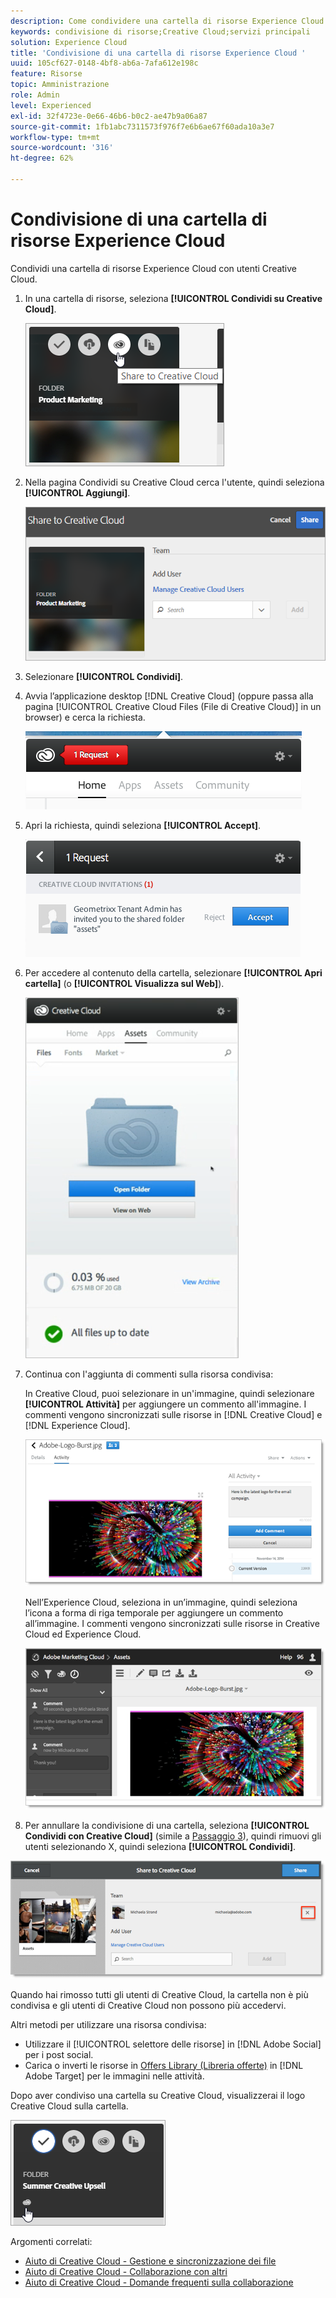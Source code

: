 ```yaml
---
description: Come condividere una cartella di risorse Experience Cloud con utenti Creative Cloud.
keywords: condivisione di risorse;Creative Cloud;servizi principali
solution: Experience Cloud
title: 'Condivisione di una cartella di risorse Experience Cloud '
uuid: 105cf627-0148-4bf8-ab6a-7afa612e198c
feature: Risorse
topic: Amministrazione
role: Admin
level: Experienced
exl-id: 32f4723e-0e66-46b6-b0c2-ae47b9a06a87
source-git-commit: 1fb1abc7311573f976f7e6b6ae67f60ada10a3e7
workflow-type: tm+mt
source-wordcount: '316'
ht-degree: 62%

---
```


# Condivisione di una cartella di risorse Experience Cloud

Condividi una cartella di risorse Experience Cloud con utenti Creative Cloud.

1. In una cartella di risorse, seleziona **[!UICONTROL Condividi su Creative Cloud]**.

   ![Risultato del passaggio](assets/asset-share-cc.png)
1. Nella pagina Condividi su Creative Cloud cerca l&#39;utente, quindi seleziona **[!UICONTROL Aggiungi]**.

   ![](assets/asset-share-cc-page.png)

1. Selezionare **[!UICONTROL Condividi]**.
1. Avvia l’applicazione desktop [!DNL Creative Cloud] (oppure passa alla pagina [!UICONTROL Creative Cloud Files (File di Creative Cloud)] in un browser) e cerca la richiesta.

   ![](assets/cc_share_request.png)
1. Apri la richiesta, quindi seleziona **[!UICONTROL Accept]**.

   ![Risultato del passaggio](assets/cc_share_accept.png)
1. Per accedere al contenuto della cartella, selezionare **[!UICONTROL Apri cartella]** (o **[!UICONTROL Visualizza sul Web]**).

   ![Risultato passaggio](assets/creative_cloud_open_folder.png)
1. Continua con l&#39;aggiunta di commenti sulla risorsa condivisa:

   In Creative Cloud, puoi selezionare in un&#39;immagine, quindi selezionare **[!UICONTROL Attività]** per aggiungere un commento all&#39;immagine. I commenti vengono sincronizzati sulle risorse in [!DNL Creative Cloud] e [!DNL Experience Cloud].

   ![](assets/asset_comment_cc.png)

   Nell’Experience Cloud, seleziona in un’immagine, quindi seleziona l’icona a forma di riga temporale per aggiungere un commento all’immagine. I commenti vengono sincronizzati sulle risorse in Creative Cloud ed Experience Cloud.

   ![](assets/asset_comment_mac.png)

1. Per annullare la condivisione di una cartella, seleziona **[!UICONTROL Condividi con Creative Cloud]** (simile a [Passaggio 3](t-share-creative-cloud.md#step_BA17CFA185284641A9B878BA29551996)), quindi rimuovi gli utenti selezionando X, quindi seleziona **[!UICONTROL Condividi]**.

![](assets/asset_remove_user.png)

Quando hai rimosso tutti gli utenti di Creative Cloud, la cartella non è più condivisa e gli utenti di Creative Cloud non possono più accedervi.

Altri metodi per utilizzare una risorsa condivisa:

* Utilizzare il [!UICONTROL selettore delle risorse] in [!DNL Adobe Social] per i post social.
* Carica o inverti le risorse in [Offers Library (Libreria offerte)](https://experienceleague.adobe.com/docs/target/using/experiences/offers/manage-content.html?lang=en) in [!DNL Adobe Target] per le immagini nelle attività.

Dopo aver condiviso una cartella su Creative Cloud, visualizzerai il logo Creative Cloud sulla cartella.

![](assets/asset-cc-logo.png)

Argomenti correlati:

* [Aiuto di Creative Cloud - Gestione e sincronizzazione dei file](https://helpx.adobe.com/creative-cloud/help/sync-creative-cloud-files.html)
* [Aiuto di Creative Cloud - Collaborazione con altri](https://helpx.adobe.com/creative-cloud/help/collaboration.html)
* [Aiuto di Creative Cloud - Domande frequenti sulla collaborazione](https://helpx.adobe.com/creative-cloud/help/collaboration-faq.html)
